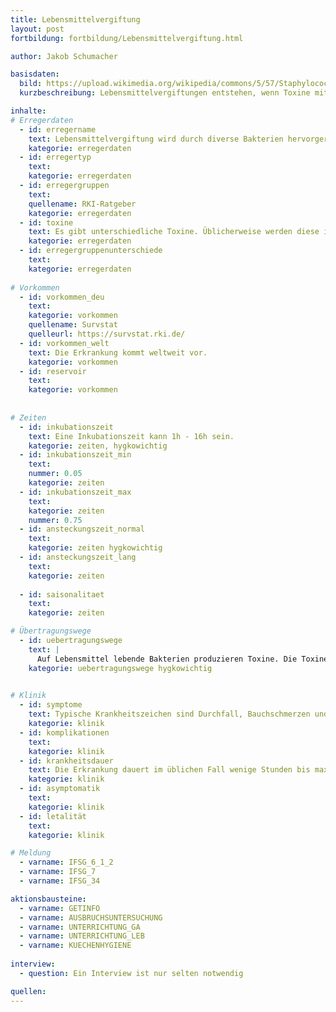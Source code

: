 ```yaml
---
title: Lebensmittelvergiftung
layout: post
fortbildung: fortbildung/Lebensmittelvergiftung.html

author: Jakob Schumacher

basisdaten:
  bild: https://upload.wikimedia.org/wikipedia/commons/5/57/Staphylococcus_aureus_01.jpg
  kurzbeschreibung: Lebensmittelvergiftungen entstehen, wenn Toxine mit dem Essen aufgenommen werden. Es kommt zu keiner Vermehrung eines Erregers im Menschen.

inhalte:  
# Erregerdaten
  - id: erregername
    text: Lebensmittelvergiftung wird durch diverse Bakterien hervorgerufen. Häufig sind Staphylokokkus aureus, Bacillus cereus, Clostridium perfringens.
    kategorie: erregerdaten
  - id: erregertyp
    text: 
    kategorie: erregerdaten
  - id: erregergruppen
    text: 
    quellename: RKI-Ratgeber 
    kategorie: erregerdaten
  - id: toxine
    text: Es gibt unterschiedliche Toxine. Üblicherweise werden diese in hitzestabile und hitzelabile Toxine unterteilt.
    kategorie: erregerdaten
  - id: erregergruppenunterschiede
    text: 
    kategorie: erregerdaten
    
# Vorkommen
  - id: vorkommen_deu
    text: 
    kategorie: vorkommen
    quellename: Survstat
    quelleurl: https://survstat.rki.de/
  - id: vorkommen_welt
    text: Die Erkrankung kommt weltweit vor.
    kategorie: vorkommen
  - id: reservoir
    text: 
    kategorie: vorkommen
    
    
# Zeiten
  - id: inkubationszeit
    text: Eine Inkubationszeit kann 1h - 16h sein.
    kategorie: zeiten, hygkowichtig
  - id: inkubationszeit_min
    text: 
    nummer: 0.05
    kategorie: zeiten
  - id: inkubationszeit_max
    text:
    kategorie: zeiten
    nummer: 0.75
  - id: ansteckungszeit_normal
    text: 
    kategorie: zeiten hygkowichtig
  - id: ansteckungszeit_lang 
    text: 
    kategorie: zeiten
    
  - id: saisonalitaet
    text: 
    kategorie: zeiten

# Übertragungswege
  - id: uebertragungswege
    text: | 
      Auf Lebensmittel lebende Bakterien produzieren Toxine. Die Toxine verursachen nach ihrer Aufnahme eine Gastroenteritis. 
    kategorie: uebertragungswege hygkowichtig
    

# Klinik
  - id: symptome
    text: Typische Krankheitszeichen sind Durchfall, Bauchschmerzen und Erbrechen. Fieber ist selten. Der Durchfall ist nicht blutig. 
    kategorie: klinik
  - id: komplikationen
    text: 
    kategorie: klinik
  - id: krankheitsdauer
    text: Die Erkrankung dauert im üblichen Fall wenige Stunden bis max. 2 Tage.
    kategorie: klinik
  - id: asymptomatik
    text: 
    kategorie: klinik
  - id: letalität
    text: 
    kategorie: klinik

# Meldung
  - varname: IFSG_6_1_2
  - varname: IFSG_7
  - varname: IFSG_34 

aktionsbausteine:
  - varname: GETINFO
  - varname: AUSBRUCHSUNTERSUCHUNG
  - varname: UNTERRICHTUNG_GA
  - varname: UNTERRICHTUNG_LEB
  - varname: KUECHENHYGIENE
  
interview:  
  - question: Ein Interview ist nur selten notwendig

quellen:
---
```

